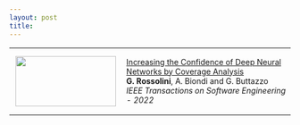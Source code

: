 ```yaml
---
layout: post
title: 
---
```


<table cellpadding="0" cellspacing="0" width="100%" border-collapse="collapse">
<tr>
    <td style="padding:10px;width:40%;vertical-align:middle; horizontal-align:middle">
        <p style="text-align:center; margin-top: 0px; margin-bottom: 0px">
        <img src="{{ site.baseurl }}/images/publications/tse_2022.png" width="180" height="90">
        </p>
    </td>
    <td width="60%" valign="middle">
    <p style="font-size:14px;">
    <a href="https://arxiv.org/pdf/2201.01850v1.pdf">
    Increasing the Confidence of Deep Neural Networks by Coverage Analysis
    </a> <br>   
    <strong>G. Rossolini</strong>, A. Biondi and G. Buttazzo <br>
    <em>IEEE Transactions on Software Engineering - 2022</em>
    </p>
    </td>
</tr>